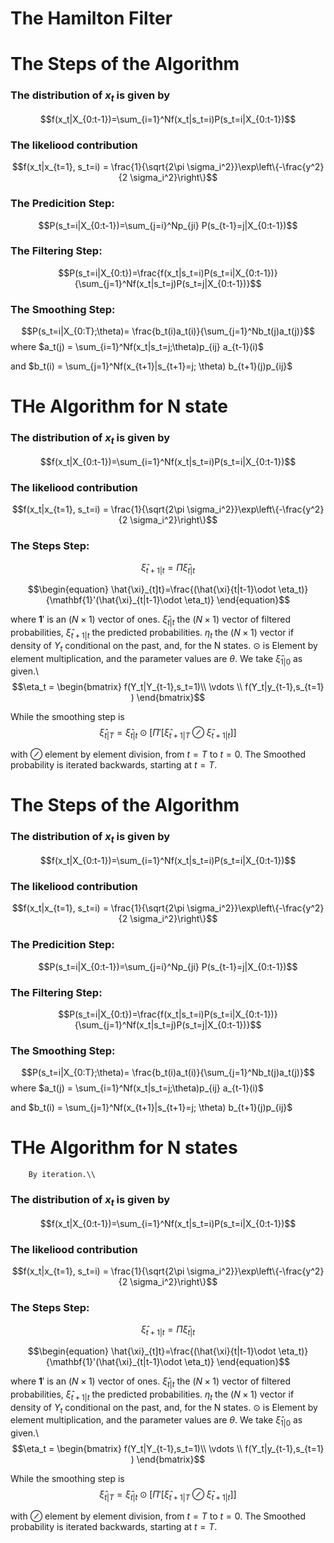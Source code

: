 # The Hamilton Filter

# The Steps of the Algorithm 
### The distribution of $x_t$ is given by
$$f(x_t|X_{0:t-1})=\sum_{i=1}^Nf(x_t|s_t=i)P(s_t=i|X_{0:t-1})$$

### The likeliood contribution
$$f(x_t|x_{t=1}, s_t=i) = \frac{1}{\sqrt{2\pi \sigma_i^2}}\exp\left\{-\frac{y^2}{2 \sigma_i^2}\right\}$$

### The Predicition Step:
$$P(s_t=i|X_{0:t-1})=\sum_{j=i}^Np_{ji} P(s_{t-1}=j|X_{0:t-1})$$

### The Filtering Step:
$$P(s_t=i|X_{0:t})=\frac{f(x_t|s_t=i)P(s_t=i|X_{0:t-1})}{\sum_{j=1}^Nf(x_t|s_t=j)P(s_t=j|X_{0:t-1})}$$


### The Smoothing Step:
$$P(s_t=i|X_{0:T};\theta)= \frac{b_t(i)a_t(i)}{\sum_{j=1}^Nb_t(j)a_t(j)}$$
where $a_t(j) = \sum_{i=1}^Nf(x_t|s_t=j;\theta)p_{ij} a_{t-1}(i)$ 


and  $b_t(i) = \sum_{j=1}^Nf(x_{t+1}|s_{t+1}=j; \theta) b_{t+1}(j)p_{ij}$

# THe Algorithm for N state



### The distribution of $x_t$ is given by
$$f(x_t|X_{0:t-1})=\sum_{i=1}^Nf(x_t|s_t=i)P(s_t=i|X_{0:t-1})$$

### The likeliood contribution
$$f(x_t|x_{t=1}, s_t=i) = \frac{1}{\sqrt{2\pi \sigma_i^2}}\exp\left\{-\frac{y^2}{2 \sigma_i^2}\right\}$$

### The Steps Step:
$$\begin{equation}
    \hat{\xi}_{t+1|t}=\Pi \hat{\xi}_{t|t}            
\end{equation}$$



$$\begin{equation}
    \hat{\xi}_{t]t}=\frac{(\hat{\xi}{t|t-1}\odot \eta_t)}{\mathbf{1}'(\hat{\xi}_{t|t-1}\odot \eta_t)}            
\end{equation}$$


where $\mathbf{1}\prime$ is an $(N\times 1)$ vector of ones. $\hat{\xi}_{t|t}$ the $(N\times 1)$ vector of filtered probabilities, $\hat{\xi}_{t+1|t}$ the predicted probabilities. $\eta_t$ the $(N\times 1)$ vector if density of $Y_t$ conditional on the past, and, for the N states. $\odot$ is Element by element multiplication, and the parameter values are $\theta$. We take $\hat{\xi}_{1|0}$ as given.\\
$$\eta_t = \begin{bmatrix} f(Y_t|Y_{t-1},s_t=1)\\ \vdots \\ f(Y_t|y_{t-1},s_{t=1} ) \end{bmatrix}$$

While the smoothing step is 
        $$\begin{equation} \hat{\xi}_{t|T}=\hat{\xi}_{t|t}\odot \left[ \Pi' \left[\hat{\xi}_{t+1|T} \oslash \hat{\xi}_{t+1|t} \right]\right] \end{equation}$$
        
with $\oslash$ element by element division, from $t=T$ to $t=0$. The Smoothed probability is iterated backwards, starting at $t=T$.





# The Steps of the Algorithm 
### The distribution of $x_t$ is given by
$$f(x_t|X_{0:t-1})=\sum_{i=1}^Nf(x_t|s_t=i)P(s_t=i|X_{0:t-1})$$

### The likeliood contribution
$$f(x_t|x_{t=1}, s_t=i) = \frac{1}{\sqrt{2\pi \sigma_i^2}}\exp\left\{-\frac{y^2}{2 \sigma_i^2}\right\}$$

### The Predicition Step:
$$P(s_t=i|X_{0:t-1})=\sum_{j=i}^Np_{ji} P(s_{t-1}=j|X_{0:t-1})$$

### The Filtering Step:
$$P(s_t=i|X_{0:t})=\frac{f(x_t|s_t=i)P(s_t=i|X_{0:t-1})}{\sum_{j=1}^Nf(x_t|s_t=j)P(s_t=j|X_{0:t-1})}$$


### The Smoothing Step:
$$P(s_t=i|X_{0:T};\theta)= \frac{b_t(i)a_t(i)}{\sum_{j=1}^Nb_t(j)a_t(j)}$$
where $a_t(j) = \sum_{i=1}^Nf(x_t|s_t=j;\theta)p_{ij} a_{t-1}(i)$ 


and  $b_t(i) = \sum_{j=1}^Nf(x_{t+1}|s_{t+1}=j; \theta) b_{t+1}(j)p_{ij}$

# THe Algorithm for N states


        



        
        By iteration.\\
### The distribution of $x_t$ is given by
$$f(x_t|X_{0:t-1})=\sum_{i=1}^Nf(x_t|s_t=i)P(s_t=i|X_{0:t-1})$$

### The likeliood contribution
$$f(x_t|x_{t=1}, s_t=i) = \frac{1}{\sqrt{2\pi \sigma_i^2}}\exp\left\{-\frac{y^2}{2 \sigma_i^2}\right\}$$

### The Steps Step:
$$\begin{equation}
    \hat{\xi}_{t+1|t}=\Pi \hat{\xi}_{t|t}            
\end{equation}$$



$$\begin{equation}
    \hat{\xi}_{t]t}=\frac{(\hat{\xi}{t|t-1}\odot \eta_t)}{\mathbf{1}'(\hat{\xi}_{t|t-1}\odot \eta_t)}            
\end{equation}$$


where $\mathbf{1}\prime$ is an $(N\times 1)$ vector of ones. $\hat{\xi}_{t|t}$ the $(N\times 1)$ vector of filtered probabilities, $\hat{\xi}_{t+1|t}$ the predicted probabilities. $\eta_t$ the $(N\times 1)$ vector if density of $Y_t$ conditional on the past, and, for the N states. $\odot$ is Element by element multiplication, and the parameter values are $\theta$. We take $\hat{\xi}_{1|0}$ as given.\\
$$\eta_t = \begin{bmatrix} f(Y_t|Y_{t-1},s_t=1)\\ \vdots \\ f(Y_t|y_{t-1},s_{t=1} ) \end{bmatrix}$$

While the smoothing step is 
        $$\begin{equation} \hat{\xi}_{t|T}=\hat{\xi}_{t|t}\odot \left[ \Pi' \left[\hat{\xi}_{t+1|T} \oslash \hat{\xi}_{t+1|t} \right]\right] \end{equation}$$
        
with $\oslash$ element by element division, from $t=T$ to $t=0$. The Smoothed probability is iterated backwards, starting at $t=T$.





